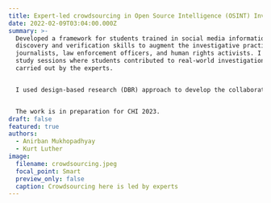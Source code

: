 ```yaml
---
title: Expert-led crowdsourcing in Open Source Intelligence (OSINT) Investigations
date: 2022-02-09T03:04:00.000Z
summary: >-
  Developed a framework for students trained in social media information
  discovery and verification skills to augment the investigative practices of
  journalists, law enforcement officers, and human rights activists. I ran five
  study sessions where students contributed to real-world investigations being
  carried out by the experts.


  I used design-based research (DBR) approach to develop the collaborative framework. Data collection was in the form of collaborative spreadsheets containing feedback from experts, semi-structured interviews with students and experts and student refelction assignments. 


  The work is in preparation for CHI 2023.
draft: false
featured: true
authors:
  - Anirban Mukhopadhyay
  - Kurt Luther
image:
  filename: crowdsourcing.jpeg
  focal_point: Smart
  preview_only: false
  caption: Crowdsourcing here is led by experts
---
```

